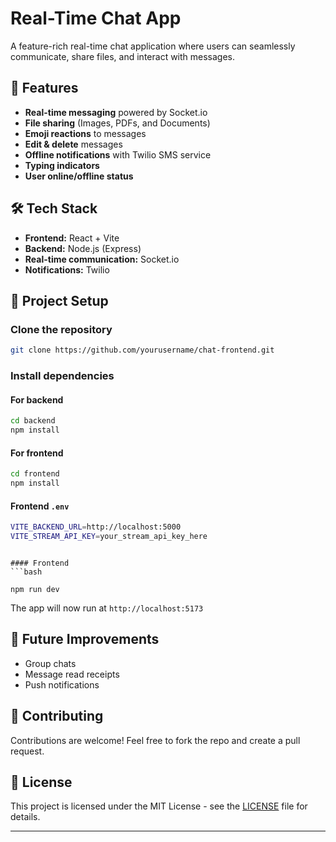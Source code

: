 # Real-Time Chat App

A feature-rich real-time chat application where users can seamlessly communicate, share files, and interact with messages.

## 🚀 Features

- **Real-time messaging** powered by Socket.io
- **File sharing** (Images, PDFs, and Documents)
- **Emoji reactions** to messages
- **Edit & delete** messages
- **Offline notifications** with Twilio SMS service
- **Typing indicators**
- **User online/offline status**

## 🛠️ Tech Stack

- **Frontend:** React + Vite
- **Backend:** Node.js (Express)
- **Real-time communication:** Socket.io
- **Notifications:** Twilio

## 📁 Project Setup

### Clone the repository
```bash
git clone https://github.com/yourusername/chat-frontend.git

```

### Install dependencies
#### For backend
```bash
cd backend
npm install
```

#### For frontend
```bash
cd frontend
npm install
```

#### Frontend `.env`
```bash
VITE_BACKEND_URL=http://localhost:5000
VITE_STREAM_API_KEY=your_stream_api_key_here
```




```

#### Frontend
```bash

npm run dev
```

The app will now run at `http://localhost:5173`



## 🎯 Future Improvements

- Group chats
- Message read receipts
- Push notifications

## 🤝 Contributing

Contributions are welcome! Feel free to fork the repo and create a pull request.

## 🧾 License

This project is licensed under the MIT License - see the [LICENSE](LICENSE) file for details.

---

